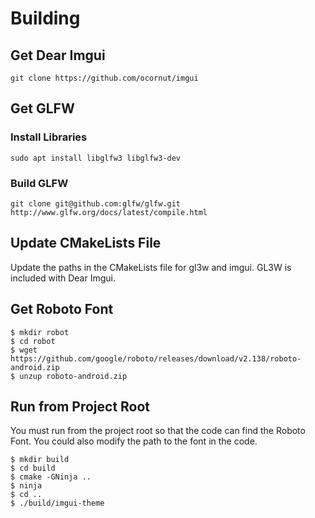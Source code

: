 
# Building

## Get Dear Imgui

```shell
git clone https://github.com/ocornut/imgui
```

## Get GLFW

### Install Libraries

```shell
sudo apt install libglfw3 libglfw3-dev
```

### Build GLFW

```shell
git clone git@github.com:glfw/glfw.git
http://www.glfw.org/docs/latest/compile.html
```

## Update CMakeLists File

Update the paths in the CMakeLists file for gl3w and imgui. GL3W is included with Dear Imgui.

## Get Roboto Font

```shell
$ mkdir robot
$ cd robot
$ wget https://github.com/google/roboto/releases/download/v2.138/roboto-android.zip
$ unzup roboto-android.zip
```

## Run from Project Root

You must run from the project root so that the code can find the Roboto Font. You could
also modify the path to the font in the code.

```shell
$ mkdir build
$ cd build
$ cmake -GNinja ..
$ ninja
$ cd ..
$ ./build/imgui-theme
```
